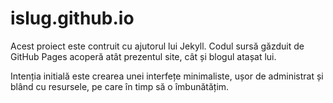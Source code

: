 # islug.github.io

 Acest proiect este contruit cu ajutorul lui Jekyll. 
 Codul sursă găzduit de GitHub Pages acoperă atât prezentul site, cât și blogul atașat lui.

 Intenția initială este crearea  unei interfețe minimaliste, ușor de administrat și blând cu resursele, pe care în timp să o îmbunătățim.
